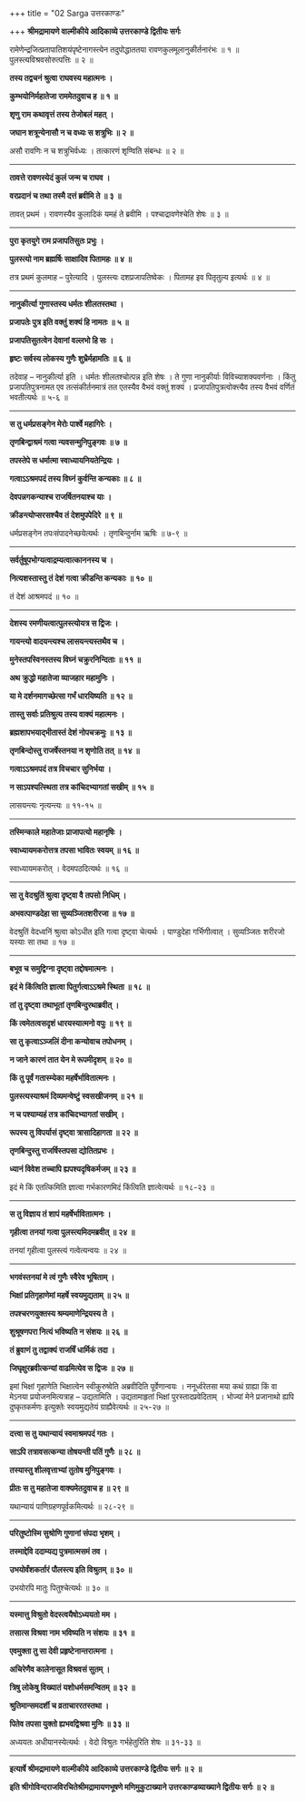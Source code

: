 +++
title = "02 Sarga उत्तरकाण्डः"

+++
**श्रीमद्रामायणे वाल्मीकीये आदिकाव्ये उत्तरकाण्डे द्वितीयः सर्गः**

रामेणेन्द्रजित्प्रतापातिशयंपृष्टेनागस्त्येन तदुपोद्धाततया रावणकुलमूलानुकीर्तनारंभः ॥ १ ॥ पुलस्त्यविश्रवसोरुत्पत्तिः ॥ २ ॥

**तस्य तद्वचनं श्रुत्वा राघवस्य महात्मनः ।**

**कुम्भयोनिर्महातेजा राममेतदुवाच ह ॥ १ ॥**

**शृणु राम कथावृत्तं तस्य तेजोबलं महत् ।**

**जघान शत्रून्येनासौ न च वध्यः स शत्रुभिः ॥ २ ॥**

असौ रावणिः न च शत्रुभिर्वध्यः । तत्कारणं शृण्विति संबन्धः ॥ २ ॥

****

**तावत्ते रावणस्येदं कुलं जन्म च राघव ।**

**वरप्रदानं च तथा तस्मै दत्तं ब्रवीमि ते ॥ ३ ॥**

तावत् प्रथमं । रावणस्यैव कुलादिकं यमहं ते ब्रवीमि । पश्चाद्रावणेश्चेति शेषः ॥ ३ ॥

****

**पुरा कृतयुगे राम प्रजापतिसुतः प्रभुः ।**

**पुलस्त्यो नाम ब्रह्मर्षिः साक्षादिव पितामहः ॥ ४ ॥**

तत्र प्रथमं कुलमाह – पुरेत्यादि । पुलस्त्यः दशप्रजापतिष्वेकः । पितामह इव पितृतुल्य इत्यर्थः ॥ ४ ॥

****

**नानुकीर्त्या गुणास्तस्य धर्मतः शीलतस्तथा ।**

**प्रजापतेः पुत्र इति वक्तुं शक्यं हि नामतः ॥ ५ ॥**

**प्रजापतिसुतत्वेन देवानां वल्लभो हि सः ।**

**हृष्टः सर्वस्य लोकस्य गुणैः शुभ्रैर्महामतिः ॥ ६ ॥**

तदेवाह – नानुकीर्त्या इति । धर्मतः शीलतश्चोत्पन्न इति शेषः । ते गुणा नानुकीर्याः विविच्याशक्यवर्णनाः । किंतु प्रजापतिपुत्रनामत एव तत्संकीर्तनमात्रं तत एतस्यैव वैभवं वक्तुं शक्यं । प्रजापतिपुत्रत्वोक्त्त्यैव तस्य वैभवं वर्णितं भवतीत्यर्थः ॥ ५-६ ॥

****

**स तु धर्मप्रसङ्गेन मेरोः पार्श्वे महागिरेः ।**

**तृणबिन्द्वाश्रमं गत्वा न्यवसन्मुनिपुङ्गवः ॥ ७ ॥**

**तपस्तेपे स धर्मात्मा स्वाध्यायनियतेन्द्रियः ।**

**गत्वाऽऽश्रमपदं तस्य विघ्नं कुर्वन्ति कन्यकाः ॥ ८ ॥**

**देवपन्नगकन्याश्च राजर्षितनयाश्च याः ।**

**क्रीडन्त्योप्सरसश्चैव तं देशमुपपेदिरे ॥ ९ ॥**

धर्मप्रसङ्गेन तपःसंपादनेच्छयेत्यर्थः । तृणबिन्दुर्नाम ऋषिः ॥ ७-९ ॥

****

**सर्वर्तुषूपभोग्यत्वाद्रम्यत्वात्काननस्य च ।**

**नित्यशस्तास्तु तं देशं गत्वा क्रीडन्ति कन्यकाः ॥ १० ॥**

तं देशं आश्रमपदं ॥ १० ॥

****

**देशस्य रमणीयत्वात्पुलस्त्योयत्र स द्विजः ।**

**गायन्त्यो वादयन्त्यश्च लासयन्त्यस्तथैव च ।**

**मुनेस्तपस्विनस्तस्य विघ्नं चक्रुरनिन्दिताः ॥ ११ ॥**

**अथ क्रुद्धो महातेजा व्याजहार महामुनिः ।**

**या मे दर्शनमागच्छेत्सा गर्भं धारयिष्यति ॥ १२ ॥**

**तास्तु सर्वाः प्रतिश्रुत्य तस्य वाक्यं महात्मनः ।**

**ब्रह्मशापभयाद्भीतास्तं देशं नोपचक्रमुः ॥ १३ ॥**

**तृणबिन्दोस्तु राजर्षेस्तनया न शृणोति तत् ॥ १४ ॥**

**गत्वाऽऽश्रमपदं तत्र विचचार सुनिर्भया ।**

**न साऽपश्यत्स्थिता तत्र कांचिदभ्यागतां सखीम् ॥ १५ ॥**

लासयन्त्यः नृत्यन्त्यः ॥ ११-१५ ॥

****

**तस्मिन्काले महातेजाः प्राजापत्यो महानृषिः ।**

**स्वाध्यायमकरोत्तत्र तपसा भावितः स्वयम् ॥ १६ ॥**

स्वाध्यायमकरोत् । वेदमपठदित्यर्थः ॥ १६ ॥

****

**सा तु वेदश्रुतिं श्रुत्वा दृष्ट्वा वै तपसो निधिम् ।**

**अभवत्पाण्डदेहा सा सुव्यञ्जितशरीरजा ॥ १७ ॥**

वेदश्रुतिं वेदध्वनिं श्रुत्वा कोऽधीत इति गत्वा दृष्ट्वा चेत्यर्थः । पाण्डुदेहा गर्भिणीत्वात् । सुव्यञ्जितः शरीरजो यस्याः सा तथा ॥ १७ ॥

****

**बभूव च समुद्विग्ना दृष्ट्वा तद्दोषमात्मनः ।**

**इदं मे किंत्विति ज्ञात्वा पितुर्गत्वाऽऽश्रमे स्थिता ॥ १८ ॥**

**तां तु दृष्ट्वा तथाभूतां तृणबिन्दुरथाब्रवीत् ।**

**किं त्वमेतत्वसदृशं धारयस्यात्मनो वपुः ॥ १९ ॥**

**सा तु कृत्वाऽञ्जलिं दीना कन्योवाच तपोधनम् ।**

**न जाने कारणं तात येन मे रूपमीदृशम् ॥ २० ॥**

**किं तु पूर्वं गतास्म्येका महर्षेर्भावितात्मनः ।**

**पुलस्त्यस्याश्रमं दिव्यमन्वेष्टुं स्वसखीजनम् ॥ २१ ॥**

**न च पश्याम्यहं तत्र कांचिदभ्यागतां सखीम् ।**

**रूपस्य तु विपर्यासं दृष्ट्वा त्रासादिहागता ॥ २२ ॥**

**तृणबिन्दुस्तु राजर्षिस्तपसा द्योतितप्रभः ।**

**ध्यानं विवेश तच्चापि ह्यपश्यदृषिकर्मजम् ॥ २३ ॥**

इदं मे किं एतत्किमिति ज्ञात्वा गर्भकारणमिदं किंत्विति ज्ञात्वेत्यर्थः ॥ १८-२३ ॥

****

**स तु विज्ञाय तं शापं महर्षेर्भावितात्मनः ।**

**गृहीत्वा तनयां गत्वा पुलस्त्यमिदमब्रवीत् ॥ २४ ॥**

तनयां गृहीत्वा पुलस्त्यं गत्वेत्यन्वयः ॥ २४ ॥

****

**भगवंस्तनयां मे त्वं गुणैः स्वैरेव भूषिताम् ।**

**भिक्षां प्रतिगृहाणेमां महर्षे स्वयमुद्यताम् ॥ २५ ॥**

**तपश्चरणयुक्तस्य श्रम्यमाणेन्द्रियस्य ते ।**

**शुश्रूषणपरा नित्यं भविष्यति न संशयः ॥ २६ ॥**

**तं ब्रुवाणं तु तद्वाक्यं राजर्षिं धार्मिकं तदा ।**

**जिघृक्षुरब्रवीत्कन्यां वाढमित्येव स द्विजः ॥ २७ ॥**

इमां भिक्षां गृहाणेति भिक्षात्वेन स्वीकुरुष्वेति अब्रवीदिति पूर्वेणान्वयः । ननूर्ध्वरेतसा मया कथं ग्राह्या किं वा मेऽनया प्रयोजनमित्यत्राह – उद्यतामिति । उद्यतामाहृतां भिक्षां पुरस्तादप्रवेदिताम् । भोज्यां मेने प्रजानाथो ह्यपि दुष्कृतकर्मणः इत्युक्तेः स्वयमुद्यतेयं ग्राह्यैवेत्यर्थः ॥ २५-२७ ॥

****

**दत्त्वा स तु यथान्यायं स्वमाश्रमपदं गतः ।**

**साऽपि तत्रावसत्कन्या तोषयन्ती पतिं गुणैः ॥ २८ ॥**

**तस्यास्तु शीलवृत्ताभ्यां तुतोष मुनिपुङ्गवः ।**

**प्रीतः स तु महातेजा वाक्यमेतदुवाच ह ॥ २९ ॥**

यथान्यायं पाणिग्रहणपूर्वकमित्यर्थः ॥ २८-२९ ॥

****

**परितुष्टोस्मि सुश्रोणि गुणानां संपदा भृशम् ।**

**तस्माद्देवि ददाम्यद्य पुत्रमात्मसमं तव ।**

**उभयोर्वंशकर्तारं पौलस्त्य इति विश्रुतम् ॥ ३० ॥**

उभयोरपि मातुः पितुश्चेत्यर्थः ॥ ३० ॥

****

**यस्मात्तु विश्रुतो वेदस्त्वयैषोऽध्ययतो मम ।**

**तसात्स विश्रवा नाम भविष्यति न संशयः ॥ ३१ ॥**

**एवमुक्ता तु सा देवी प्रहृष्टेनान्तरात्मना ।**

**अचिरेणैव कालेनासूत विश्रवसं सुतम् ।**

**त्रिषु लोकेषु विख्यातं यशोधर्मसमन्वितम् ॥ ३२ ॥**

**श्रुतिमान्समदर्शी च व्रताचाररतस्तथा ।**

**पितेव तपसा युक्तो ह्यभवद्विश्रवा मुनिः ॥ ३३ ॥**

अध्ययतः अधीयानस्येत्यर्थः । वेदो विश्रुतः गर्भहेतुरिति शेषः ॥ ३१-३३ ॥

****

**इत्यार्षे श्रीमद्रामायणे वाल्मीकीये आदिकाव्ये उत्तरकाण्डे द्वितीयः सर्गः ॥ २ ॥**

**इति श्रीगोविन्दराजविरचितेश्रीमद्रामायणभूषणे मणिमुकुटाख्याने उत्तरकाण्डव्याख्याने द्वितीयः सर्गः ॥ २ ॥**
